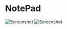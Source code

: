 # NotePad
![Screenshot](https://github.com/greSvoI/Notepad/raw/master/bin/1.jpg)
![Screenshot](https://github.com/greSvoI/Notepad/raw/master/bin/2.jpg)
